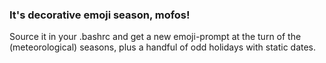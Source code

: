 ### It's decorative emoji season, mofos!

Source it in your .bashrc and get a new emoji-prompt at the turn of the (meteorological) seasons, plus a handful of odd holidays with static dates.
